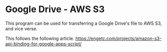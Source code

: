 # Google Drive - AWS S3
This program can be used for transferring a Google Drive's file to AWS S3, and vice verse.

This follows the following article.
https://engetc.com/projects/amazon-s3-api-binding-for-google-apps-script/
